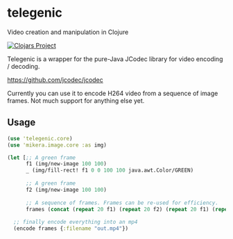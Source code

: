 # telegenic
Video creation and manipulation in Clojure

[![Clojars Project](http://clojars.org/net.mikera/telegenic/latest-version.svg)](http://clojars.org/net.mikera/telegenic)

Telegenic is a wrapper for the pure-Java JCodec library for video encoding / decoding.

https://github.com/jcodec/jcodec

Currently you can use it to encode H264 video from a sequence of image frames. Not much support for anything else yet.

## Usage

```clojure
(use 'telegenic.core)
(use 'mikera.image.core :as img)

(let [;; A green frame
      f1 (img/new-image 100 100)
      _ (img/fill-rect! f1 0 0 100 100 java.awt.Color/GREEN)
      
      ;; A green frame
      f2 (img/new-image 100 100)
      
      ;; A sequence of frames. Frames can be re-used for efficiency.
      frames (concat (repeat 20 f1) (repeat 20 f2) (repeat 20 f1) (repeat 20 f2)))]
  
  ;; finally encode everything into an mp4
  (encode frames {:filename "out.mp4"})

```
